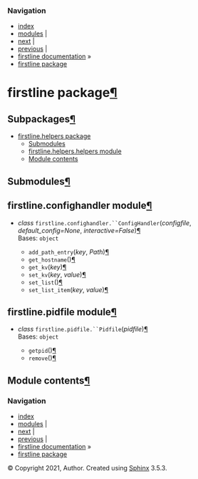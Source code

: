<div class="related" role="navigation" aria-label="related navigation">

### Navigation

  - [index](genindex.md "General Index")
  - [modules](py-modindex.md "Python Module Index") |
  - [next](firstline.helpers.md "firstline.helpers package") |
  - [previous](index.md "Welcome to firstline’s documentation!") |
  - [firstline documentation](index.md) »
  - [firstline package]()

</div>

<div class="document">

<div class="documentwrapper">

<div class="body" role="main">

<div id="firstline-package" class="section">

# firstline package[¶](#firstline-package "Permalink to this headline")

<div id="subpackages" class="section">

## Subpackages[¶](#subpackages "Permalink to this headline")

<div class="toctree-wrapper compound">

  - [firstline.helpers package](firstline.helpers.md)
      - [Submodules](firstline.helpers.md#submodules)
      - [firstline.helpers.helpers
        module](firstline.helpers.md#module-firstline.helpers.helpers)
      - [Module contents](firstline.helpers.md#module-firstline.helpers)

</div>

</div>

<div id="submodules" class="section">

## Submodules[¶](#submodules "Permalink to this headline")

</div>

<div id="module-firstline.confighandler" class="section">

<span id="firstline-confighandler-module"></span>

## firstline.confighandler module[¶](#module-firstline.confighandler "Permalink to this headline")

  - *<span class="pre">class</span>*
    `firstline.confighandler.``ConfigHandler`<span class="sig-paren">(</span>*<span class="n"><span class="pre">configfile</span></span>*,
    *<span class="n"><span class="pre">default\_config</span></span><span class="o"><span class="pre">=</span></span><span class="default_value"><span class="pre">None</span></span>*,
    *<span class="n"><span class="pre">interactive</span></span><span class="o"><span class="pre">=</span></span><span class="default_value"><span class="pre">False</span></span>*<span class="sig-paren">)</span>[¶](#firstline.confighandler.ConfigHandler "Permalink to this definition")  
    Bases: `object`
    
      - `add_path_entry`<span class="sig-paren">(</span>*<span class="n"><span class="pre">key</span></span>*,
        *<span class="n"><span class="pre">Path</span></span>*<span class="sig-paren">)</span>[¶](#firstline.confighandler.ConfigHandler.add_path_entry "Permalink to this definition")
    
    <!-- end list -->
    
      - `get_hostname`<span class="sig-paren">(</span><span class="sig-paren">)</span>[¶](#firstline.confighandler.ConfigHandler.get_hostname "Permalink to this definition")
    
    <!-- end list -->
    
      - `get_kv`<span class="sig-paren">(</span>*<span class="n"><span class="pre">key</span></span>*<span class="sig-paren">)</span>[¶](#firstline.confighandler.ConfigHandler.get_kv "Permalink to this definition")
    
    <!-- end list -->
    
      - `set_kv`<span class="sig-paren">(</span>*<span class="n"><span class="pre">key</span></span>*,
        *<span class="n"><span class="pre">value</span></span>*<span class="sig-paren">)</span>[¶](#firstline.confighandler.ConfigHandler.set_kv "Permalink to this definition")
    
    <!-- end list -->
    
      - `set_list`<span class="sig-paren">(</span><span class="sig-paren">)</span>[¶](#firstline.confighandler.ConfigHandler.set_list "Permalink to this definition")
    
    <!-- end list -->
    
      - `set_list_item`<span class="sig-paren">(</span>*<span class="n"><span class="pre">key</span></span>*,
        *<span class="n"><span class="pre">value</span></span>*<span class="sig-paren">)</span>[¶](#firstline.confighandler.ConfigHandler.set_list_item "Permalink to this definition")

</div>

<div id="module-firstline.pidfile" class="section">

<span id="firstline-pidfile-module"></span>

## firstline.pidfile module[¶](#module-firstline.pidfile "Permalink to this headline")

  - *<span class="pre">class</span>*
    `firstline.pidfile.``Pidfile`<span class="sig-paren">(</span>*<span class="n"><span class="pre">pidfile</span></span>*<span class="sig-paren">)</span>[¶](#firstline.pidfile.Pidfile "Permalink to this definition")  
    Bases: `object`
    
      - `getpid`<span class="sig-paren">(</span><span class="sig-paren">)</span>[¶](#firstline.pidfile.Pidfile.getpid "Permalink to this definition")
    
    <!-- end list -->
    
      - `remove`<span class="sig-paren">(</span><span class="sig-paren">)</span>[¶](#firstline.pidfile.Pidfile.remove "Permalink to this definition")

</div>

<div id="module-firstline" class="section">

<span id="module-contents"></span>

## Module contents[¶](#module-firstline "Permalink to this headline")

</div>

</div>

<div class="clearer">

</div>

</div>

</div>

<div class="clearer">

</div>

</div>

<div class="related" role="navigation" aria-label="related navigation">

### Navigation

  - [index](genindex.md "General Index")
  - [modules](py-modindex.md "Python Module Index") |
  - [next](firstline.helpers.md "firstline.helpers package") |
  - [previous](index.md "Welcome to firstline’s documentation!") |
  - [firstline documentation](index.md) »
  - [firstline package]()

</div>

<div class="footer" role="contentinfo">

© Copyright 2021, Author. Created using
[Sphinx](https://www.sphinx-doc.org/) 3.5.3.

</div>
